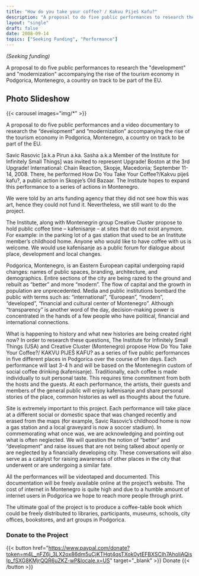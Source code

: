 ```yaml
---
title: "How do you take your coffee? / Kakvu Piješ Kafu?"
description: "A proposal to do five public performances to research the 'development' and 'modernization' accompanying the rise of the tourism economy in Podgorica, Montenegro, a country on track to be part of the EU."
layout: "single"
draft: false
date: 2008-09-14
topics: ["Seeking Funding", "Performance"]
---
```


*(Seeking funding)* 

A proposal to do five public performances to research the "development" and "modernization" accompanying the rise of the tourism economy in Podgorica, Montenegro, a country on track to be part of the EU. 

## Photo Slideshow

{{< carousel images="img/*" >}}

A proposal to do five public performances and a video documentary to research the “development” and “modernization” accompanying the rise of the tourism economy in Podgorica, Montenegro, a country on track to be part of the EU.

Savic Rasovic [a.k.a Pirun a.ka. Sasha a.k.a Member of the Institute for Infinitely Small Things] was invited to represent Upgrade! Boston at the 3rd Upgrade! International: Chain Reaction, Skopje, Macedonia; September 11-14, 2008. There, he performed How Do You Take Your Coffee?/Kakvu piješ kafu?, a public action in Skopje’s Old Bazaar. The Institute hopes to expand this performance to a series of actions in Montenegro.

We were told by an arts funding agency that they did not see how this was art, hence they could not fund it. Nevertheless, we still want to do the project.

The Institute, along with Montenegrin group Creative Cluster propose to hold public coffee time – kafenisanje – at sites that do not exist anymore. For example: in the parking lot of a gas station that used to be an Institute member’s childhood home. Anyone who would like to have coffee with us is welcome. We would use kafenisanje as a public forum for dialogue about place, development and local changes.

Podgorica, Montenegro, is an Eastern European capital undergoing rapid changes: names of public spaces, branding, architecture, and demographics. Entire sections of the city are being razed to the ground and rebuilt as “better” and more “modern”. The flow of capital and the growth in population are unprecedented. Media and public institutions bombard the public with terms such as: “international”, “European”, “modern”, “developed”, “financial and cultural center of Montenegro”. Although “transparency” is another word of the day, decision-making power is concentrated in the hands of a few people who have political, financial and international connections.

What is happening to history and what new histories are being created right now? In order to research these questions, The Institute for Infinitely Small Things (USA) and Creative Cluster (Montenegro) propose How Do You Take Your Coffee?/ KAKVU PIJEŠ KAFU? as a series of five public performances in five different places in Podgorica over the course of ten days. Each performance will last 3-4 h and will be based on the Montenegrin custom of social coffee drinking (kafenisanje). Traditionally, each coffee is made individually to suit personal taste. This requires time commitment from both the hosts and the guests. At each performance, the artists, their guests and members of the general public will enjoy kafenisanje and share personal stories of the place, common histories as well as thoughts about the future.

Site is extremely important to this project. Each performance will take place at a different social or domestic space that was changed recently and erased from the maps (for example, Savic Rasovic’s childhood home is now a gas station and a local graveyard is now a soccer stadium). In commemorating what once was, we are acknowledging and pointing out what is often neglected. We will question the notion of “better” and “development” and raise issues that are not being talked about openly or are neglected by a financially developing city. These conversations will also serve as a catalyst for raising awareness of other places in the city that underwent or are undergoing a similar fate.

All the performances will be videotaped and documented. This documentation will be freely available online at the project’s website. The cost of internet in Montenegro is quite high and due to a humble amount of internet users in Podgorica we hope to reach more people through print.

The ultimate goal of the project is to produce a coffee-table book which could be freely distributed to libraries, participants, museums, schools, city offices, bookstores, and art groups in Podgorica.


### Donate to the Project

{{< button href="https://www.paypal.com/donate?token=m4L_nFZ6j_3LX2ox86dm5uCjKTHqt4qsTXok0ytEFBXSCIh7AholiAQisIp_fSXG8KMjrQQR6uZKZ-wP&locale.x=US" target="_blank" >}}
Donate
{{< /button >}}